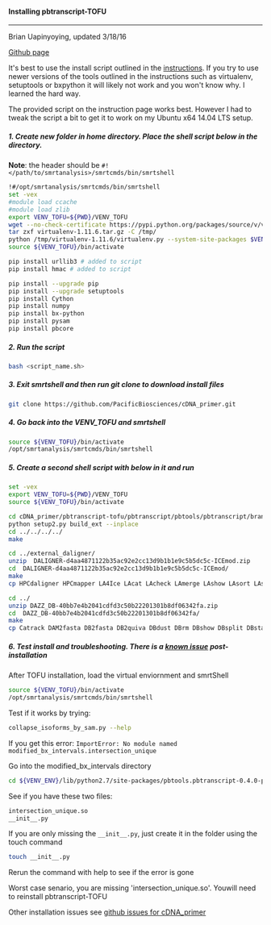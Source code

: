 ####  Installing pbtranscript-TOFU
---

Brian Uapinyoying, updated 3/18/16

[Github page](https://github.com/PacificBiosciences/cDNA_primer)

It's best to use the install script outlined in the [instructions](https://github.com/PacificBiosciences/cDNA_primer/wiki/Setting-up-virtualenv-and-installing-pbtranscript-tofu). If you try to use newer versions of the tools outlined in the instructions such as virtualenv, setuptools or bxpython it will likely not work and you won't know why.  I learned the hard way.

The provided script on the instruction page works best. However I had to tweak the script a bit to get it to work on my Ubuntu x64 14.04 LTS setup. 

##### 1.  **Create new folder in home directory**. Place the shell script below in the directory. 

**Note**: the header should be `#!</path/to/smrtanalysis>/smrtcmds/bin/smrtshell`
```bash
!#/opt/smrtanalysis/smrtcmds/bin/smrtshell
set -vex
#module load ccache
#module load zlib
export VENV_TOFU=${PWD}/VENV_TOFU
wget --no-check-certificate https://pypi.python.org/packages/source/v/virtualenv/virtualenv-1.11.6.tar.gz
tar zxf virtualenv-1.11.6.tar.gz -C /tmp/
python /tmp/virtualenv-1.11.6/virtualenv.py --system-site-packages $VENV_TOFU
source ${VENV_TOFU}/bin/activate

pip install urllib3 # added to script
pip install hmac # added to script

pip install --upgrade pip
pip install --upgrade setuptools
pip install Cython
pip install numpy
pip install bx-python
pip install pysam
pip install pbcore
```

##### 2.  **Run the script**
```bash
bash <script_name.sh>
```

##### 3.  **Exit smrtshell and then run git clone to download install files**
```bash
git clone https://github.com/PacificBiosciences/cDNA_primer.git
```

##### 4.  **Go back into the VENV_TOFU and smrtshell**
```bash
source ${VENV_TOFU}/bin/activate
/opt/smrtanalysis/smrtcmds/bin/smrtshell
```

##### 5. **Create a second shell script with below in it and run**

```bash
set -vex
export VENV_TOFU=${PWD}/VENV_TOFU
source ${VENV_TOFU}/bin/activate  

cd cDNA_primer/pbtranscript-tofu/pbtranscript/pbtools/pbtranscript/branch/C/
python setup2.py build_ext --inplace
cd ../../../../
make

cd ../external_daligner/
unzip  DALIGNER-d4aa4871122b35ac92e2cc13d9b1b1e9c5b5dc5c-ICEmod.zip
cd  DALIGNER-d4aa4871122b35ac92e2cc13d9b1b1e9c5b5dc5c-ICEmod/
make
cp HPCdaligner HPCmapper LA4Ice LAcat LAcheck LAmerge LAshow LAsort LAsplit daligner $VENV_TOFU/bin

cd ../
unzip DAZZ_DB-40bb7e4b2041cdfd3c50b22201301b8df06342fa.zip
cd  DAZZ_DB-40bb7e4b2041cdfd3c50b22201301b8df06342fa/
make
cp Catrack DAM2fasta DB2fasta DB2quiva DBdust DBrm DBshow DBsplit DBstats fasta2DAM fasta2DB quiva2DB simulator ${VENV_TOFU}/bin
```


##### 6.  Test install and troubleshooting. There is a [known issue](https://github.com/PacificBiosciences/cDNA_primer/issues/3) post-installation

After TOFU installation, load the virtual enviornment and smrtShell
```bash
source ${VENV_TOFU}/bin/activate
/opt/smrtanalysis/smrtcmds/bin/smrtshell
```

Test if it works by trying:
```bash
collapse_isoforms_by_sam.py --help
```

If you get this error: `ImportError: No module named modified_bx_intervals.intersection_unique`

Go into the modified_bx_intervals directory
```bash
cd ${VENV_ENV}/lib/python2.7/site-packages/pbtools.pbtranscript-0.4.0-py2.7-linux-x86_64.egg/pbtools/pbtranscript/modified_bx_intervals/
```

See if you have these two files:
```bash
intersection_unique.so
__init__.py
```

If you are only missing the `__init__.py`, just create it in the folder using the touch command
```bash
touch __init__.py
```

Rerun the command with help to see if the error is gone

Worst case senario, you are missing 'intersection_unique.so'. Youwill need to reinstall pbtranscript-TOFU

Other installation issues see [github issues for cDNA_primer](https://github.com/PacificBiosciences/cDNA_primer/issues/17)
